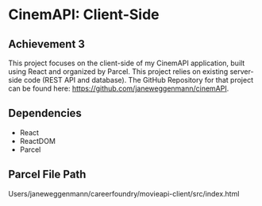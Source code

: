 # CinemAPI: Client-Side

## Achievement 3
This project focuses on the client-side of my CinemAPI application, built using React and organized by Parcel. This project relies on existing server-side code (REST API and database). The GitHub Repository for that project can be found here: https://github.com/janeweggenmann/cinemAPI.

## Dependencies
- React
- ReactDOM
- Parcel

## Parcel File Path
Users/janeweggenmann/careerfoundry/movieapi-client/src/index.html
